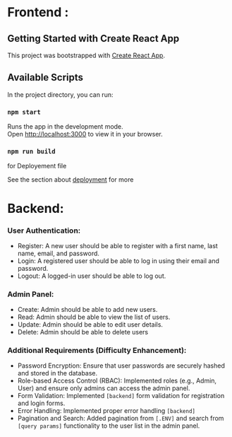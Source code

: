 # Frontend :
## Getting Started with Create React App

This project was bootstrapped with [Create React App](https://github.com/facebook/create-react-app).

## Available Scripts

In the project directory, you can run:

### `npm start`

Runs the app in the development mode.\
Open [http://localhost:3000](http://localhost:3000) to view it in your browser.


### `npm run build`
for Deployement file

See the section about [deployment](https://facebook.github.io/create-react-app/docs/deployment) for more 

# Backend:
### User Authentication:
- Register: A new user should be able to register with a first name, last name,
email, and password.
- Login: A registered user should be able to log in using their email and password.
- Logout: A logged-in user should be able to log out.

### Admin Panel:
- Create: Admin should be able to add new users.
- Read: Admin should be able to view the list of users.
- Update: Admin should be able to edit user details.
- Delete: Admin should be able to delete users

### Additional Requirements (Difficulty Enhancement):
- Password Encryption: Ensure that user passwords are securely hashed and
stored in the database.
-  Role-based Access Control (RBAC): Implemented roles (e.g., Admin, User) and
ensure only admins can access the admin panel.
- Form Validation: Implemented  ```[backend]``` form validation for registration
and login forms.
- Error Handling: Implemented proper error handling ```[backend]```
- Pagination and Search: Added pagination from ```[.ENV]``` and search from ```[query params]``` functionality to the user list in
the admin panel.
